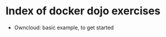 Index of docker dojo exercises
==============================

* Owncloud: basic example, to get started
